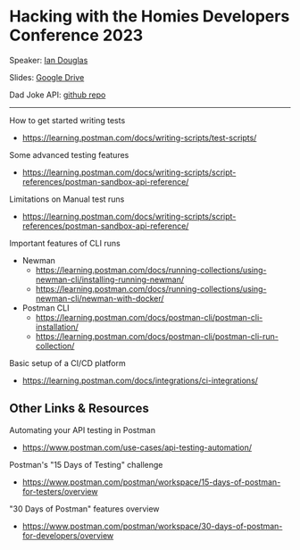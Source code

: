 # Hacking with the Homies Developers Conference 2023

Speaker: [Ian Douglas](https://twitter.com/iandouglas736) 

Slides: [Google Drive](https://docs.google.com/presentation/d/1GjzWv-b9T_5jGBQhRVjt9MLXFFiZzYUhXSHfNcTZHCQ/edit#slide=id.g1f375e5baaf_0_0)

Dad Joke API: [github repo](https://github.com/iandouglas/dadjokes)

---

How to get started writing tests
- https://learning.postman.com/docs/writing-scripts/test-scripts/


Some advanced testing features
- https://learning.postman.com/docs/writing-scripts/script-references/postman-sandbox-api-reference/


Limitations on Manual test runs
- https://learning.postman.com/docs/writing-scripts/script-references/postman-sandbox-api-reference/


Important features of CLI runs
- Newman
  - https://learning.postman.com/docs/running-collections/using-newman-cli/installing-running-newman/
  - https://learning.postman.com/docs/running-collections/using-newman-cli/newman-with-docker/
- Postman CLI
  - https://learning.postman.com/docs/postman-cli/postman-cli-installation/
  - https://learning.postman.com/docs/postman-cli/postman-cli-run-collection/


Basic setup of a CI/CD platform
- https://learning.postman.com/docs/integrations/ci-integrations/


## Other Links & Resources

Automating your API testing in Postman
- https://www.postman.com/use-cases/api-testing-automation/

Postman's "15 Days of Testing" challenge
- https://www.postman.com/postman/workspace/15-days-of-postman-for-testers/overview

"30 Days of Postman" features overview
- https://www.postman.com/postman/workspace/30-days-of-postman-for-developers/overview
